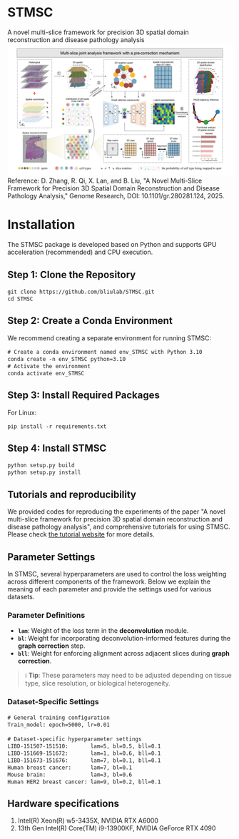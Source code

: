 # STMSC
A novel multi-slice framework for precision 3D spatial domain reconstruction and disease pathology analysis
![image text](https://github.com/bliulab/STMSC/blob/main/Figures.png)
Reference: D. Zhang, R. Qi, X. Lan, and B. Liu, "A Novel Multi-Slice Framework for Precision 3D Spatial Domain Reconstruction and Disease Pathology Analysis," Genome Research,  DOI: 10.1101/gr.280281.124, 2025.
# Installation
The STMSC package is developed based on Python and supports GPU acceleration (recommended) and CPU execution.
## Step 1: Clone the Repository
```
git clone https://github.com/bliulab/STMSC.git
cd STMSC
```
## Step 2: Create a Conda Environment
We recommend creating a separate environment for running STMSC:
```
# Create a conda environment named env_STMSC with Python 3.10
conda create -n env_STMSC python=3.10
# Activate the environment
conda activate env_STMSC
```
## Step 3: Install Required Packages
For Linux:
```
pip install -r requirements.txt
```
## Step 4: Install STMSC
```
python setup.py build
python setup.py install
```
## Tutorials and reproducibility
We provided codes for reproducing the experiments of the paper "A novel multi-slice framework for precision 3D spatial domain reconstruction and disease pathology analysis", and comprehensive tutorials for using STMSC. Please check [the tutorial website](https://stmsc-tutorial.readthedocs.io/en/latest/) for more details.
## Parameter Settings

In STMSC, several hyperparameters are used to control the loss weighting across different components of the framework. Below we explain the meaning of each parameter and provide the settings used for various datasets.

### Parameter Definitions

- **`lam`**: Weight of the loss term in the **deconvolution** module.
- **`bl`**: Weight for incorporating deconvolution-informed features during the **graph correction** step.
- **`bll`**: Weight for enforcing alignment across adjacent slices during **graph correction**. 

> ℹ️ **Tip**: These parameters may need to be adjusted depending on tissue type, slice resolution, or biological heterogeneity.

### Dataset-Specific Settings

```text
# General training configuration
Train_model: epoch=5000, lr=0.01

# Dataset-specific hyperparameter settings
LIBD-151507-151510:       lam=5, bl=0.5, bll=0.1
LIBD-151669-151672:       lam=1, bl=0.6, bll=0.1
LIBD-151673-151676:       lam=7, bl=0.1, bll=0.1
Human breast cancer:      lam=7, bl=0.1
Mouse brain:              lam=3, bl=0.6
Human HER2 breast cancer: lam=9, bl=0.2, bll=0.1
```
## Hardware specifications
1. Intel(R) Xeon(R) w5-3435X, NVIDIA RTX A6000
2. 13th Gen Intel(R) Core(TM) i9-13900KF, NVIDIA GeForce RTX 4090
